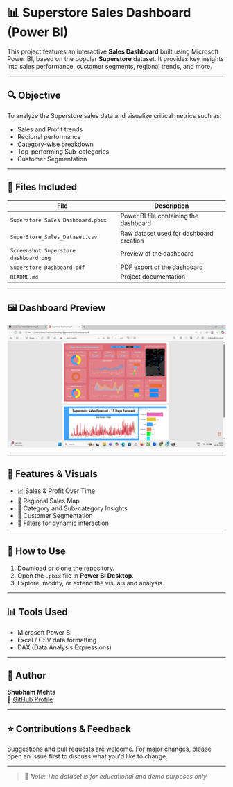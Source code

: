# 📊 Superstore Sales Dashboard (Power BI)

This project features an interactive **Sales Dashboard** built using Microsoft Power BI, based on the popular **Superstore** dataset. It provides key insights into sales performance, customer segments, regional trends, and more.

---

## 🔍 Objective

To analyze the Superstore sales data and visualize critical metrics such as:
- Sales and Profit trends
- Regional performance
- Category-wise breakdown
- Top-performing Sub-categories
- Customer Segmentation

---

## 📁 Files Included

| File | Description |
|------|-------------|
| `Superstore Sales Dashboard.pbix` | Power BI file containing the dashboard |
| `SuperStore_Sales_Dataset.csv`   | Raw dataset used for dashboard creation |
| `Screenshot Superstore dashboard.png` | Preview of the dashboard |
| `Superstore Dashboard.pdf`       | PDF export of the dashboard |
| `README.md`                      | Project documentation |

---

## 🖼️ Dashboard Preview

![Dashboard Preview](Screenshot%20Superstore%20dashboard.png)

---

## 🧪 Features & Visuals

- 📈 Sales & Profit Over Time
- 📍 Regional Sales Map
- 🛒 Category and Sub-category Insights
- 👤 Customer Segmentation
- 🔻 Filters for dynamic interaction

---

## 🚀 How to Use

1. Download or clone the repository.
2. Open the `.pbix` file in **Power BI Desktop**.
3. Explore, modify, or extend the visuals and analysis.

---

## 📊 Tools Used

- Microsoft Power BI
- Excel / CSV data formatting
- DAX (Data Analysis Expressions)

---

## 📌 Author

**Shubham Mehta**  
🔗 [GitHub Profile](https://github.com/ShubhamMehta2003)

---

## ⭐ Contributions & Feedback

Suggestions and pull requests are welcome. For major changes, please open an issue first to discuss what you'd like to change.

---

> 📌 _Note: The dataset is for educational and demo purposes only._

